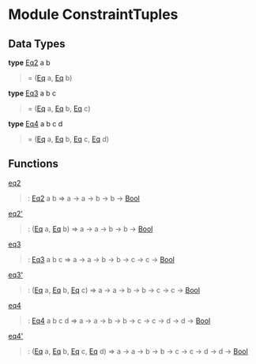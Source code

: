 # <a name="module-constrainttuples-79635"></a>Module ConstraintTuples

## Data Types

<a name="type-constrainttuples-eq2-29566"></a>**type** [Eq2](#type-constrainttuples-eq2-29566) a b

> = ([Eq](https://docs.daml.com/daml/stdlib/Prelude.html#class-ghc-classes-eq-22713) a, [Eq](https://docs.daml.com/daml/stdlib/Prelude.html#class-ghc-classes-eq-22713) b)

<a name="type-constrainttuples-eq3-18799"></a>**type** [Eq3](#type-constrainttuples-eq3-18799) a b c

> = ([Eq](https://docs.daml.com/daml/stdlib/Prelude.html#class-ghc-classes-eq-22713) a, [Eq](https://docs.daml.com/daml/stdlib/Prelude.html#class-ghc-classes-eq-22713) b, [Eq](https://docs.daml.com/daml/stdlib/Prelude.html#class-ghc-classes-eq-22713) c)

<a name="type-constrainttuples-eq4-25412"></a>**type** [Eq4](#type-constrainttuples-eq4-25412) a b c d

> = ([Eq](https://docs.daml.com/daml/stdlib/Prelude.html#class-ghc-classes-eq-22713) a, [Eq](https://docs.daml.com/daml/stdlib/Prelude.html#class-ghc-classes-eq-22713) b, [Eq](https://docs.daml.com/daml/stdlib/Prelude.html#class-ghc-classes-eq-22713) c, [Eq](https://docs.daml.com/daml/stdlib/Prelude.html#class-ghc-classes-eq-22713) d)

## Functions

<a name="function-constrainttuples-eq2-16370"></a>[eq2](#function-constrainttuples-eq2-16370)

> : [Eq2](#type-constrainttuples-eq2-29566) a b =\> a -\> a -\> b -\> b -\> [Bool](https://docs.daml.com/daml/stdlib/Prelude.html#type-ghc-types-bool-66265)

<a name="function-constrainttuples-eq2tick-63686"></a>[eq2'](#function-constrainttuples-eq2tick-63686)

> : ([Eq](https://docs.daml.com/daml/stdlib/Prelude.html#class-ghc-classes-eq-22713) a, [Eq](https://docs.daml.com/daml/stdlib/Prelude.html#class-ghc-classes-eq-22713) b) =\> a -\> a -\> b -\> b -\> [Bool](https://docs.daml.com/daml/stdlib/Prelude.html#type-ghc-types-bool-66265)

<a name="function-constrainttuples-eq3-5603"></a>[eq3](#function-constrainttuples-eq3-5603)

> : [Eq3](#type-constrainttuples-eq3-18799) a b c =\> a -\> a -\> b -\> b -\> c -\> c -\> [Bool](https://docs.daml.com/daml/stdlib/Prelude.html#type-ghc-types-bool-66265)

<a name="function-constrainttuples-eq3tick-36081"></a>[eq3'](#function-constrainttuples-eq3tick-36081)

> : ([Eq](https://docs.daml.com/daml/stdlib/Prelude.html#class-ghc-classes-eq-22713) a, [Eq](https://docs.daml.com/daml/stdlib/Prelude.html#class-ghc-classes-eq-22713) b, [Eq](https://docs.daml.com/daml/stdlib/Prelude.html#class-ghc-classes-eq-22713) c) =\> a -\> a -\> b -\> b -\> c -\> c -\> [Bool](https://docs.daml.com/daml/stdlib/Prelude.html#type-ghc-types-bool-66265)

<a name="function-constrainttuples-eq4-77456"></a>[eq4](#function-constrainttuples-eq4-77456)

> : [Eq4](#type-constrainttuples-eq4-25412) a b c d =\> a -\> a -\> b -\> b -\> c -\> c -\> d -\> d -\> [Bool](https://docs.daml.com/daml/stdlib/Prelude.html#type-ghc-types-bool-66265)

<a name="function-constrainttuples-eq4tick-59016"></a>[eq4'](#function-constrainttuples-eq4tick-59016)

> : ([Eq](https://docs.daml.com/daml/stdlib/Prelude.html#class-ghc-classes-eq-22713) a, [Eq](https://docs.daml.com/daml/stdlib/Prelude.html#class-ghc-classes-eq-22713) b, [Eq](https://docs.daml.com/daml/stdlib/Prelude.html#class-ghc-classes-eq-22713) c, [Eq](https://docs.daml.com/daml/stdlib/Prelude.html#class-ghc-classes-eq-22713) d) =\> a -\> a -\> b -\> b -\> c -\> c -\> d -\> d -\> [Bool](https://docs.daml.com/daml/stdlib/Prelude.html#type-ghc-types-bool-66265)

